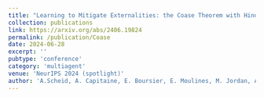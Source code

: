 ```yaml
---
title: "Learning to Mitigate Externalities: the Coase Theorem with Hindsight Rationality"
collection: publications
link: https://arxiv.org/abs/2406.19824
permalink: /publication/Coase
date: 2024-06-28
excerpt: ''
pubtype: 'conference'
category: 'multiagent'
venue: 'NeurIPS 2024 (spotlight)'
author: 'A.Scheid, A. Capitaine, E. Boursier, E. Moulines, M. Jordan, A. Durmus'
---
```

